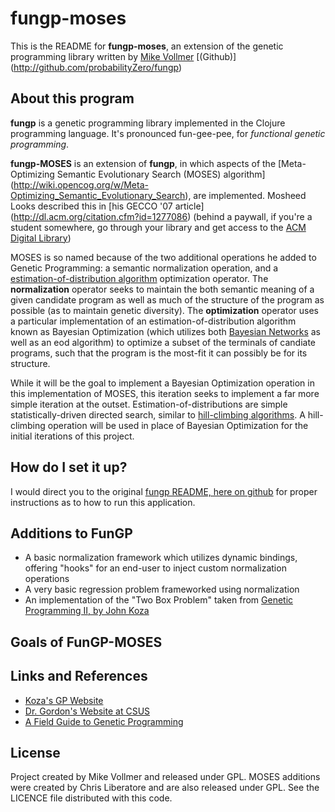 fungp-moses
=====

This is the README for **fungp-moses**, an extension of the genetic programming library written by [Mike Vollmer](http://recurial.com/projects/fungp/) [(Github)] (http://github.com/probabilityZero/fungp)

About this program
------------------

**fungp** is a genetic programming library implemented in the Clojure programming language. It's pronounced
fun-gee-pee, for *functional genetic programming*.

**fungp-MOSES** is an extension of **fungp**, in which aspects of the [Meta-Optimizing Semantic Evolutionary Search (MOSES) algorithm] (http://wiki.opencog.org/w/Meta-Optimizing_Semantic_Evolutionary_Search), are implemented. Mosheed Looks described this in [his GECCO '07 article] (http://dl.acm.org/citation.cfm?id=1277086) (behind a paywall, if you're a student somewhere, go through your library and get access to the [ACM Digital Library](dl.acm.org))

MOSES is so named because of the two additional operations he added to Genetic Programming: a semantic normalization operation, and a [estimation-of-distribution algorithm](http://en.wikipedia.org/wiki/Estimation_of_distribution_algorithm) optimization operator. The **normalization** operator seeks to maintain the both semantic meaning of a given candidate program as well as much of the structure of the program as possible (as to maintain genetic diversity). The **optimization** operator uses a particular implementation of an estimation-of-distribution algorithm known as Bayesian Optimization (which utilizes both [Bayesian Networks](http://en.wikipedia.org/wiki/Bayesian_network) as well as an eod algorithm) to optimize a subset of the terminals of candiate programs, such that the program is the most-fit it can possibly be for its structure.

While it will be the goal to implement a Bayesian Optimization operation in this implementation of MOSES, this iteration seeks to implement a far more simple iteration at the outset. Estimation-of-distributions are simple statistically-driven directed search, similar to [hill-climbing algorithms](http://en.wikipedia.org/wiki/Hill_climbing). A hill-climbing operation will be used in place of Bayesian Optimization for the initial iterations of this project.

How do I set it up?
-------------------
I would direct you to the original [fungp README, here on github](http://github.com/probabilityZero/fungp) for proper instructions as to how to run this application.

Additions to FunGP
-------------------
 * A basic normalization framework which utilizes dynamic bindings, offering "hooks" for an end-user to inject custom normalization operations
 * A very basic regression problem frameworked using normalization
 * An implementation of the "Two Box Problem" taken from [Genetic Programming II, by John Koza](http://www.amazon.com/Genetic-Programming-II-Automatic-Discovery/dp/0262111896/)

Goals of FunGP-MOSES
--------------------

Links and References
--------------------

 * [Koza's GP Website](http://www.genetic-programming.org/)
 * [Dr. Gordon's Website at CSUS](http://gaia.ecs.csus.edu/~gordonvs/)
 * [A Field Guide to Genetic Programming](http://www.gp-field-guide.org.uk/)

License
-------

Project created by Mike Vollmer and released under GPL.
MOSES additions were created by Chris Liberatore and are also released under GPL.
See the LICENCE file distributed with this code.
